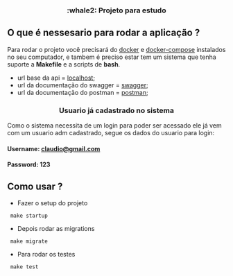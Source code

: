 <h3 align="center">
  :whale2: Projeto para estudo
</h3>

## O que é nessesario para rodar a aplicação ?

Para rodar o projeto você precisará do [docker](https://www.docker.com) e [docker-compose](https://docs.docker.com/compose/) instalados no seu computador, e tambem é preciso estar tem um sistema que tenha suporte a <strong>Makefile</strong> e a scripts de <strong>bash</strong>.

- url base da api = [localhost](http://localhost:8000/);
- url da documentação do swagger = [swagger](http://localhost:8000/doc);
- url da documentação do postman = [postman](https://documenter.getpostman.com/view/7588133/Uyr7Hyng);


<h3 align="center">
  Usuario já cadastrado no sistema
</h3>

Como o sistema necessita de um login para poder ser acessado ele já vem com um usuario adm cadastrado, segue os dados do usuario para login:

#### Username: claudio@gmail.com
#### Password: 123


## Como usar ?

- Fazer o setup do projeto
```
 make startup
```

- Depois rodar as migrations
```
 make migrate
```

- Para rodar os testes
```
 make test
```
